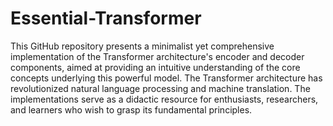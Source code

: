 # Essential-Transformer


This GitHub repository presents a minimalist yet comprehensive implementation of the Transformer architecture's encoder and decoder components, aimed at providing an intuitive understanding of the core concepts underlying this powerful model. The Transformer architecture has revolutionized natural language processing and machine translation. The implementations serve as a didactic resource for enthusiasts, researchers, and learners who wish to grasp its fundamental principles.

